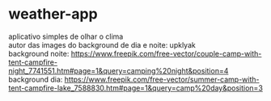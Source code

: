 # weather-app
aplicativo simples de olhar o clima                                                                                                                                                                       
autor das images do background de dia e noite: upklyak                                                                                                                                                                                                                                                                                                                
background noite: https://www.freepik.com/free-vector/couple-camp-with-tent-campfire-night_7741551.htm#page=1&query=camping%20night&position=4                            
background dia: https://www.freepik.com/free-vector/summer-camp-with-tent-campfire-lake_7588830.htm#page=1&query=camp%20day&position=3
